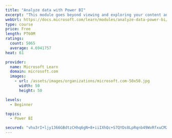 ```yaml
---
title: "Analyze data with Power BI"
excerpt: "This module goes beyond viewing and exploring your content and explains how to interact with it by working with reports and dashboards to uncover and share new business insights."
webUrl: https://docs.microsoft.com/learn/modules/analyze-data-power-bi/
type: course
price: Free
length: PT60M
ratings:
  count: 5065
  average: 4.6941757
heat: 61

provider:
  name: Microsoft Learn
  domain: microsoft.com
  images:
    - url: /assets/images/organizations/microsoft.com-50x50.jpg
      width: 50
      height: 50

levels:
  - Beginner

topics:
  - Power BI

secured: "vhu3rI+ljy1366GBdtzCHhq6gN+8+iiIXhQc+S7QYDs8LpRqnb49WvRfxuCM2a7tZ1ecPbstxg4B6LYIyntbYNVRM6wc8HikR1C6/5bHv3THtZDp6NoKOkLG51iPwfZ87wWk7ty2+UKfrSCOhWLl2m9WFKAqF8p+a/kcML9PmhF1DlBU8S2SeFxBOlP9l18UxsnZttT0USN9SIExKcxXjD6hceQ/2C81SpBOMo5xtcFP2Rtsohn64ZL8o3L+Q0v8mvNX411ogAOHV2eIGb/GDsWIAh8myJvYq+PeKtyQiAWrkgjCljGELlpAnPj4AUnq2ga7UKD4/tYHpfWEaV+TkJZjhoxzvi4tAYoMEHYEC3RBq3QwtcTzu5DvyX+H4UbGW7ha5F0ewF6ODnUXnc/CfgtWp4Crtfgr/PIwHRiW/uQ=;yUPjy4DqyM3zNhxtvK6fLQ=="
---
```



